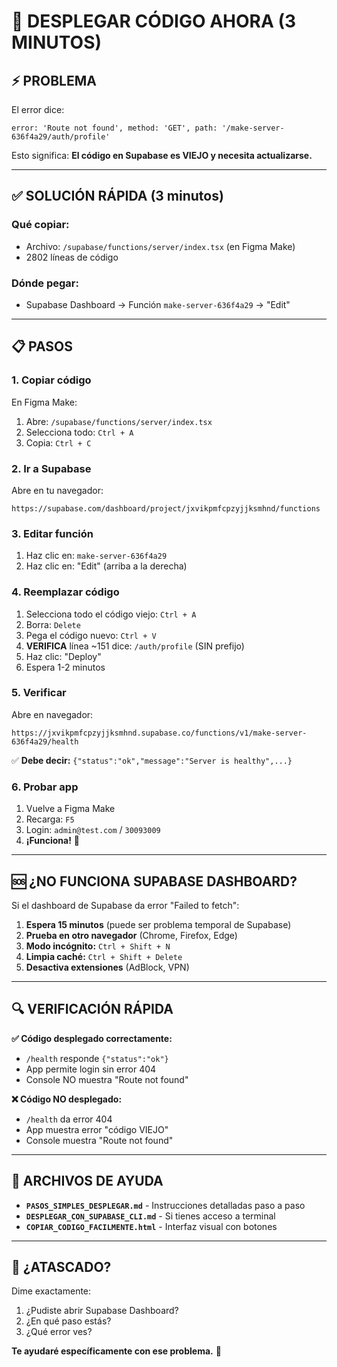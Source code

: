 # 🚨 DESPLEGAR CÓDIGO AHORA (3 MINUTOS)

## ⚡ PROBLEMA

El error dice:
```
error: 'Route not found', method: 'GET', path: '/make-server-636f4a29/auth/profile'
```

Esto significa: **El código en Supabase es VIEJO y necesita actualizarse.**

---

## ✅ SOLUCIÓN RÁPIDA (3 minutos)

### **Qué copiar:**
- Archivo: `/supabase/functions/server/index.tsx` (en Figma Make)
- 2802 líneas de código

### **Dónde pegar:**
- Supabase Dashboard → Función `make-server-636f4a29` → "Edit"

---

## 📋 PASOS

### **1. Copiar código**
En Figma Make:
1. Abre: `/supabase/functions/server/index.tsx`
2. Selecciona todo: `Ctrl + A`
3. Copia: `Ctrl + C`

### **2. Ir a Supabase**
Abre en tu navegador:
```
https://supabase.com/dashboard/project/jxvikpmfcpzyjjksmhnd/functions
```

### **3. Editar función**
1. Haz clic en: `make-server-636f4a29`
2. Haz clic en: "Edit" (arriba a la derecha)

### **4. Reemplazar código**
1. Selecciona todo el código viejo: `Ctrl + A`
2. Borra: `Delete`
3. Pega el código nuevo: `Ctrl + V`
4. **VERIFICA** línea ~151 dice: `/auth/profile` (SIN prefijo)
5. Haz clic: "Deploy"
6. Espera 1-2 minutos

### **5. Verificar**
Abre en navegador:
```
https://jxvikpmfcpzyjjksmhnd.supabase.co/functions/v1/make-server-636f4a29/health
```

✅ **Debe decir:** `{"status":"ok","message":"Server is healthy",...}`

### **6. Probar app**
1. Vuelve a Figma Make
2. Recarga: `F5`
3. Login: `admin@test.com` / `30093009`
4. **¡Funciona!** 🎉

---

## 🆘 ¿NO FUNCIONA SUPABASE DASHBOARD?

Si el dashboard de Supabase da error "Failed to fetch":

1. **Espera 15 minutos** (puede ser problema temporal de Supabase)
2. **Prueba en otro navegador** (Chrome, Firefox, Edge)
3. **Modo incógnito:** `Ctrl + Shift + N`
4. **Limpia caché:** `Ctrl + Shift + Delete`
5. **Desactiva extensiones** (AdBlock, VPN)

---

## 🔍 VERIFICACIÓN RÁPIDA

**✅ Código desplegado correctamente:**
- `/health` responde `{"status":"ok"}`
- App permite login sin error 404
- Console NO muestra "Route not found"

**❌ Código NO desplegado:**
- `/health` da error 404
- App muestra error "código VIEJO"
- Console muestra "Route not found"

---

## 📝 ARCHIVOS DE AYUDA

- **`PASOS_SIMPLES_DESPLEGAR.md`** - Instrucciones detalladas paso a paso
- **`DESPLEGAR_CON_SUPABASE_CLI.md`** - Si tienes acceso a terminal
- **`COPIAR_CODIGO_FACILMENTE.html`** - Interfaz visual con botones

---

## 💬 ¿ATASCADO?

Dime exactamente:
1. ¿Pudiste abrir Supabase Dashboard?
2. ¿En qué paso estás?
3. ¿Qué error ves?

**Te ayudaré específicamente con ese problema.** 🚀
